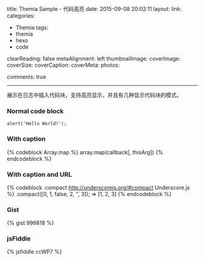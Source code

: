 title: Themia Sample - 代码高亮
date: 2015-09-08 20:02:11
layout: 
link: 
categories:
 - Themia
tags: 
 - themia 
 - hexo
 - code

clearReading: false
metaAlignment: left
thumbnailImage: 
coverImage: 
coverSize: 
coverCaption: 
coverMeta: 
photos:

comments: true

---
展示在日志中插入代码块，支持高亮显示，并且有几种显示代码块的模式。
<!-- more -->

### Normal code block

```
alert('Hello World!');
```

### With caption

{% codeblock Array.map %}
array.map(callback[, thisArg])
{% endcodeblock %}

### With caption and URL

{% codeblock .compact http://underscorejs.org/#compact Underscore.js %}
.compact([0, 1, false, 2, ‘’, 3]);
=> [1, 2, 3]
{% endcodeblock %}

### Gist

{% gist 996818 %}

### jsFiddle

{% jsfiddle ccWP7 %}

